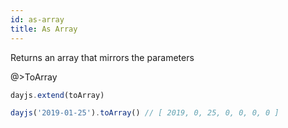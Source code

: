 ```yaml
---
id: as-array
title: As Array
---
```


Returns an array that mirrors the parameters

@>ToArray

```js
dayjs.extend(toArray)

dayjs('2019-01-25').toArray() // [ 2019, 0, 25, 0, 0, 0, 0 ]
```
